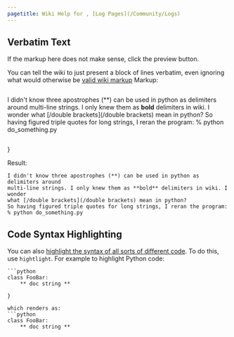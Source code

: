 ```yaml
---
pagetitle: Wiki Help for , [Log Pages](/Community/Logs)
---
```



## Verbatim Text

If the markup here does not make sense, click the preview button. 

You can tell the wiki to just present a block of lines verbatim, even ignoring what would otherwise be [valid wiki markup](/HelpOnFormatting)
Markup:
 ```{
```
I didn't know three apostrophes (**) can be used in python as delimiters around 
multi-line strings. I only knew them as **bold** delimiters in wiki. I wonder 
what [/double brackets](/double brackets) mean in python?
So having figured triple quotes for long strings, I reran the program:
% python do_something.py
```

```
}

Result:
 ```
I didn't know three apostrophes (**) can be used in python as delimiters around 
multi-line strings. I only knew them as **bold** delimiters in wiki. I wonder 
what [/double brackets](/double brackets) mean in python?
So having figured triple quotes for long strings, I reran the program:
% python do_something.py
```


## Code Syntax Highlighting

You can also [highlight the syntax of all sorts of different code](/HelpOnParsers#highlight-parser). To do this, use `hightlight`. For example to highlight Python code: 
```{
```python
class FooBar:
    ** doc string **
```

```
}

which renders as:
```python
class FooBar:
    ** doc string **
```

